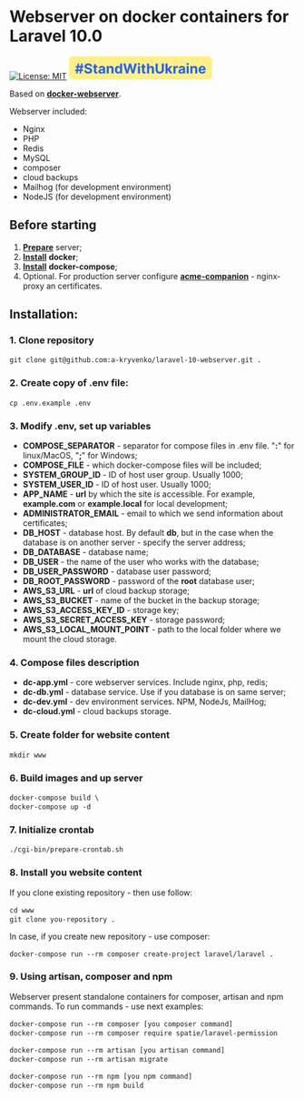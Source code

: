 # Webserver on docker containers for Laravel 10.0

[![License: MIT](https://img.shields.io/badge/License-MIT-yellow.svg)](https://opensource.org/licenses/MIT)
[![Stand With Ukraine](https://raw.githubusercontent.com/vshymanskyy/StandWithUkraine/main/badges/StandWithUkraine.svg)](https://stand-with-ukraine.pp.ua)

Based on **[docker-webserver](https://github.com/a-kryvenko/docker-webserver)**.

Webserver included:
- Nginx
- PHP
- Redis
- MySQL
- composer
- cloud backups
- Mailhog (for development environment)
- NodeJS (for development environment)

## Before starting

1. **[Prepare](https://www.digitalocean.com/community/tutorials/initial-server-setup-with-ubuntu-22-04)** server;
2. **[Install](https://www.digitalocean.com/community/tutorials/how-to-install-and-use-docker-on-ubuntu-22-04)** **docker**;
3. **[Install](https://www.digitalocean.com/community/tutorials/how-to-install-and-use-docker-compose-on-ubuntu-20-04)** **docker-compose**;
4. Optional. For production server configure **[acme-companion](https://github.com/nginx-proxy/acme-companion)** - nginx-proxy an certificates.

## Installation:

### 1. Clone repository

~~~
git clone git@github.com:a-kryvenko/laravel-10-webserver.git .
~~~

### 2. Create copy of .env file:

~~~
cp .env.example .env
~~~

### 3. Modify .env, set up variables

- <b>COMPOSE_SEPARATOR</b> - separator for compose files in .env file. "<b>:</b>" for linux/MacOS, "<b>;</b>" for Windows;
- <b>COMPOSE_FILE</b> - which docker-compose files will be included;
- <b>SYSTEM_GROUP_ID</b> - ID of host user group. Usually 1000;
- <b>SYSTEM_USER_ID</b> - ID of host user. Usually 1000;
- <b>APP_NAME</b> - <b>url</b> by which the site is accessible. For example, <b>example.com</b> or <b>example.local</b> for local development;
- <b>ADMINISTRATOR_EMAIL</b> - email to which we send information about certificates;
- <b>DB_HOST</b> - database host. By default <b>db</b>, but in the case when the database is on another server - specify the server address;
- <b>DB_DATABASE</b> - database name;
- <b>DB_USER</b> - the name of the user who works with the database;
- <b>DB_USER_PASSWORD</b> - database user password;
- <b>DB_ROOT_PASSWORD</b> - password of the <b>root</b> database user;
- <b>AWS_S3_URL</b> - <b>url</b> of cloud backup storage;
- <b>AWS_S3_BUCKET</b> - name of the bucket in the backup storage;
- <b>AWS_S3_ACCESS_KEY_ID</b> - storage key;
- <b>AWS_S3_SECRET_ACCESS_KEY</b> - storage password;
- <b>AWS_S3_LOCAL_MOUNT_POINT</b> - path to the local folder where we mount the cloud storage.

### 4. Compose files description

- <b>dc-app.yml</b> - core webserver services. Include nginx, php, redis;
- <b>dc-db.yml</b> - database service. Use if you database is on same server;
- <b>dc-dev.yml</b> - dev environment services. NPM, NodeJs, MailHog;
- <b>dc-cloud.yml</b> - cloud backups storage.

### 5. Create folder for website content

~~~ 
mkdir www
~~~

### 6. Build images and up server

~~~
docker-compose build \  
docker-compose up -d
~~~

### 7. Initialize crontab

~~~ 
./cgi-bin/prepare-crontab.sh
~~~

### 8. Install you website content

If you clone existing repository - then use follow:

~~~ 
cd www
git clone you-repository .
~~~

In case, if you create new repository - use composer:

~~~
docker-compose run --rm composer create-project laravel/laravel .
~~~

### 9. Using artisan, composer and npm

Webserver present standalone containers for composer, artisan and npm commands.
To run commands - use next examples:

~~~
docker-compose run --rm composer [you composer command]
docker-compose run --rm composer require spatie/laravel-permission
~~~

~~~
docker-compose run --rm artisan [you artisan command]
docker-compose run --rm artisan migrate
~~~

~~~
docker-compose run --rm npm [you npm command]
docker-compose run --rm npm build
~~~
